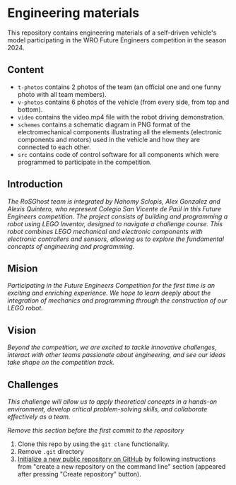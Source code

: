 Engineering materials
====

This repository contains engineering materials of a self-driven vehicle's model participating in the WRO Future Engineers competition in the season 2024.

## Content

* `t-photos` contains 2 photos of the team (an official one and one funny photo with all team members).
* `v-photos` contains 6 photos of the vehicle (from every side, from top and bottom).
* `video` contains the video.mp4 file with the robot driving demonstration.
* `schemes` contains a schematic diagram in PNG format of the electromechanical components illustrating all the elements (electronic components and motors) used in the vehicle and how they are connected to each other.
* `src` contains code of control software for all components which were programmed to participate in the competition.


## Introduction

_The RoSGhost team is integrated by Nahomy Sclopis, Alex Gonzalez and Alexis Quintero, who represent Colegio San Vicente de Paúl in this Future Engineers competition. The project consists of building and programming a robot using LEGO Inventor, designed to navigate a challenge course. This robot combines LEGO mechanical and electronic components with electronic controllers and sensors, allowing us to explore the fundamental concepts of engineering and programming._


## Mision
_Participating in the Future Engineers Competition for the first time is an exciting and enriching experience. We hope to learn deeply about the integration of mechanics and programming through the construction of our LEGO robot._

## Vision
_Beyond the competition, we are excited to tackle innovative challenges, interact with other teams passionate about engineering, and see our ideas take shape on the competition track._

## Challenges
_This challenge will allow us to apply theoretical concepts in a hands-on environment, develop critical problem-solving skills, and collaborate effectively as a team._

_Remove this section before the first commit to the repository_

1. Clone this repo by using the `git clone` functionality.
2. Remove `.git` directory
3. [Initialize a new public repository on GitHub](https://github.com/new) by following instructions from "create a new repository on the command line" section (appeared after pressing "Create repository" button).
